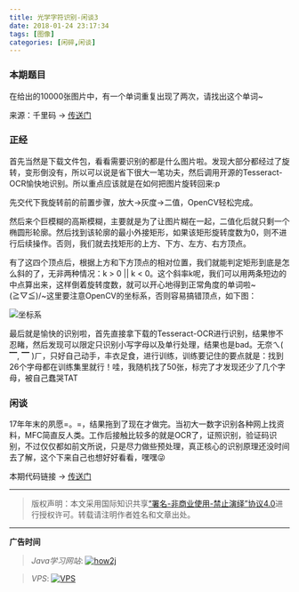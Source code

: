 ```yaml
---
title: 光学字符识别-闲谈3
date: 2018-01-24 23:17:34
tags: [图像]
categories: [闲碎,闲谈]
---
```


### 本期题目

在给出的10000张图片中，有一个单词重复出现了两次，请找出这个单词~

<!--more-->

来源：千里码 → [传送门](http://www.qlcoder.com/task/7557)

### 正经

首先当然是下载文件包，看看需要识别的都是什么图片啦。发现大部分都经过了旋转，变形倒没有，所以可以说是省下很大一笔功夫，然后调用开源的Tesseract-OCR愉快地识别。所以重点应该就是在如何把图片旋转回来:p

先交代下我旋转前的前置步骤，放大->灰度->二值，OpenCV轻松完成。

然后来个巨模糊的高斯模糊，主要就是为了让图片糊在一起，二值化后就只剩一个椭圆形轮廓。然后找到该轮廓的最小外接矩形，如果该矩形旋转度数为0，则不进行后续操作。否则，我们就去找矩形的上方、下方、左方、右方顶点。

有了这四个顶点后，根据上方和下方顶点的相对位置，我们就能判定矩形到底是怎么斜的了，无非两种情况：k > 0 || k < 0。这个斜率k呢，我们可以用两条短边的中点算出来，这样倒着旋转度数，就可以开心地得到正常角度的单词啦~\(≧▽≦)/~这里要注意OpenCV的坐标系，否则容易搞错顶点，如下图：

![坐标系](http://7xsy54.com1.z0.glb.clouddn.com/coordinate.png)

最后就是愉快的识别啦，首先直接拿下载的Tesseract-OCR进行识别，结果惨不忍睹，然后发现可以限定只识别小写字母以及单行处理，结果也是bad。无奈ㄟ( ▔, ▔ )ㄏ，只好自己动手，丰衣足食，进行训练，训练要记住的要点就是：找到26个字母都在训练集里就行！哇，我随机找了50张，标完了才发现还少了几个字母，被自己蠢哭TAT

### 闲谈

17年年末的夙愿=。=，结果拖到了现在才做完。当初大一数字识别各种网上找资料，MFC简直反人类。工作后接触比较多的就是OCR了，证照识别，验证码识别，不过仅仅都如前文所说，只是尽力做些预处理，真正核心的识别原理还没时间去了解，这个下来自己也想好好看看，嘿嘿😜

本期代码链接 → [传送门](https://github.com/GooZy/OCR)

---

> 版权声明：本文采用国际知识共享[“署名-非商业使用-禁止演绎”协议4.0](https://creativecommons.org/licenses/by-nc-nd/4.0/)进行授权许可。转载请注明作者姓名和文章出处。

---



**广告时间**

> *Java学习网站*: <a href="http://how2j.cn?p=23251" target="_blank">![how2j](https://github.com/GooZy/GooZy.github.io/blob/hexo/source/images/how2j.png?raw=true)</a>

> *VPS*: <a href="https://www.vultr.com/?ref=7255071" target="_blank">![VPS](https://www.vultr.com/media/banner_2.png)</a>

